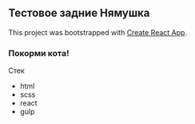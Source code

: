 ## Тестовое задние Нямушка

This project was bootstrapped with [Create React App](https://github.com/facebook/create-react-app).

### Покорми кота!

Стек

+ html
+ scss
+ react
+ gulp